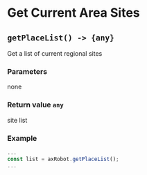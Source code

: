 # Get Current Area Sites

## `getPlaceList() -> {any}`

Get a list of current regional sites

### Parameters

none

### Return value `any`

site list

### Example

```javascript
...
const list = axRobot.getPlaceList();
...
```
